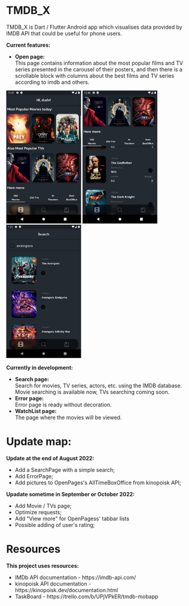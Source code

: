 # TMDB_X
<p align="left">
TMDB_X is Dart / Flutter Android app which visualises data provided by IMDB API 
that could be useful for phone users.

<b> Current features:</b></br>
<ul>
<li><b>Open page: </b></br>
This page contains information about the most popular films and TV series presented in the carousel of their posters, and then there is a scrollable block with columns about the best films and TV series according to imdb and others.
</ul>

</p> <p align="left">
<img src="TMDB_X/assets/images/op1.png" alt="application" width="200" />
<img src="TMDB_X/assets/images/op2.png" alt="application" width="200" />
<img src="TMDB_X/assets/images/op3.png" alt="application" width="200" />
<p>

<b> Currently in development:</b></br>
<ul>
<li><b>Search page: </b></br>
Search for movies, TV series, actors, etc. using the IMDB database. Movie searching is available now, TVs searching coming soon.
<li><b>Error page: </b></br>
Error page is ready without decoration.
<li><b>WatchList page:</b></br>
The page where the movies will be viewed.
</ul>

# Update map:
<p>
<b>Update at the end of August 2022:</b> 
<ul>
<li>Add a SearchPage with a simple search;
<li>Add ErrorPage;
<li>Add pictures to OpenPages's AllTimeBoxOffice from kinopoisk API;
</ul>

<b>Upadate sometime in September or October 2022:</b>
<ul>
<li>Add Movie / TVs page;
<li>Optimize requests;
<li>Add "View more" for OpenPagess' tabbar lists
<li>Possible adding of user's rating;
</ul>

# Resources
<b>This project uses resources:</b>
<ul>
<li>IMDb API documentation - https://imdb-api.com/</li>
<li>kinopoisk API documentation - https://kinopoisk.dev/documentation.html</li>
<li>TaskBoard - https://trello.com/b/UPjVPkER/tmdb-mobapp </li>
</ul>